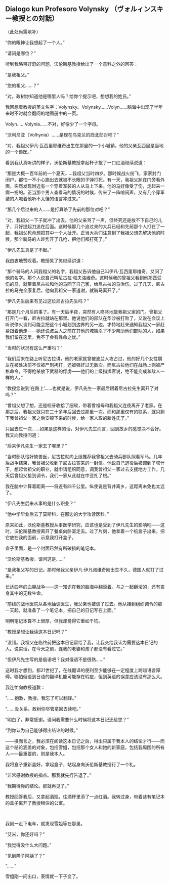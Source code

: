 ## Dialogo kun Profesoro Volynsky （ヴォルィンスキー教授との対話）

（此处尚需填补）

“你的眼神让我想起了一个人。”

“请问是哪位？”

听到我略带好奇的问题，沃伦斯基教授给出了一个意料之外的回答：

“是我祖父。”

“您的祖父……？”

“对。政树你知道他是哪里人吗？给你个提示吧，想想我的姓氏。”

我回想着教授的英文名字：Volynsky。Volynsky……Volyn……脑海中出现了半年来时不时就会翻阅的地图册中的一页。

Volyn……Volynia……不对，好像少了一个字母。

“沃利尼亚（Volhynia）……是现在乌克兰的西北部对吧？”

“对，我祖父伊凡·瓦西里耶维奇出生在那里的一个小城镇，他的父亲瓦西里是当地的一个兽医。”

看到我认真听讲的样子，沃伦斯基教授拿起杯子抿了一口红酒继续说道：

“那是大概一百年前的一个夏天……我祖父当时四岁。那时候战火纷飞，家家封门闭户，都怕一不小心跑出去就被不长眼的子弹打死。有一天，我祖父趴在门旁看外面，突然发现附近有一个穿着军装的人从马上下来。他的马好像受了伤，走起来一瘸一拐的。正当那个男人查看马的情况的时候，传来了一阵喧闹声，又有几个穿军装的人喊着他听不太懂的语言冲过来。”

“那几个后过来的人……是打算杀了先前的那位对吧？”

“对，我祖父一下子就冲了出去。他的父亲骂了一声，但终究还是放不下自己的儿子，只好提起刀追在后面。这时候那几个追过来的大兵已经和先前那个人打在了一起，我祖父死命想把其中一个人扯开。正当大兵们注意到了我祖父想先解决他的时候，那个骑马的人趁势开了几枪，把他们都打死了。”

“伊凡先生真是了不起。”

我由衷地赞叹着。教授笑了笑继续讲道：

“那个骑马的人问我祖父的名字，我祖父告诉他自己叫伊凡·瓦西里耶维奇，又问了他的名字。那个人说自己叫尼古拉·帕夫洛维奇。这时候我的曾祖父看到他那匹受伤的马，就带着尼古拉和他的马回了自己家，给尼古拉的马治伤。过了几天，尼古拉的马完全康复后，他向我祖父一家道谢，就骑马离开了。”

“伊凡先生后来有见过这位尼古拉先生吗？”

“那是几个月后的事了。有一天后半夜，突然有人咚咚地敲我祖父家的门。曾祖父打开门一看，尼古拉就站在那里。他说他们的部队在华沙被打败了，又说在会议上听说停火谈判可能会把这个小城划到边界的另一边，才特地赶来通知我祖父一家赶紧跟着他走——她还说波兰人之前在其他的城镇杀了不少帮助他们部队的人，如果我们留在这里，免不了会有性命之忧。”

“当时的状况有这么严重吗？”

“我们后来在路上听尼古拉讲，他的老家就曾被波兰人攻占过，他的好几个女性朋友在被处决前不仅被严刑拷打，还被强奸过无数次。而尼古拉他们在战场上则被严格命令，不得枪杀放下武器的俘虏——他们的上级指挥官说，绝不能变成和敌人一样的人。”

“教授您说到‘在路上’……也就是说，伊凡先生一家最后跟着尼古拉先生离开了对吗？”

“曾祖父想了想，还是咬牙收拾了细软，带着曾祖母和我祖父连夜离开了老家。在那之后，我祖父就只在二十多年后回去过那里一次。而和那里仅有的联系，就只剩下我曾祖父一家之后安顿下来的时候，给一家人取的新姓氏了。”

只回去过一次……如果是这样的话，对伊凡先生而言，回到故乡的感觉决不会好。我又向教授问道：

“后来伊凡先生一家去了哪里？”

“当时部队恰好缺兽医，尼古拉就向上级推荐我曾祖父去骑兵部队照看军马。几年后战争结束，我曾祖父收到了尼古拉寄来的一封信。他说自己退役后被调到了塔什干，想起曾祖父的职业，就申请组织同意，调我曾祖父一家过去支援地方工作。几天后曾祖父接到调令，我们一家从此就在中亚扎了根。”

我在脑中计算着距离——将近有四千公里。纵使说是背井离乡，这距离未免也太远了。

“伊凡先生后来从事的是什么职业？”

“他中学毕业后去了莫斯科，在那边的大学攻读医科。”

原来如此，沃伦斯基教授从事医学研究，应该也是受到了伊凡先生的影响吧——这时，沃伦斯基教授离开了餐桌向卧室走去。过了片刻，他拿着一个纸盒子出来，把它放在我的面前，示意我打开盒子。

盒子里面，是一个封面已然有所破损的笔记本。

“沃伦斯基教授，请问这是……”

“是我祖父写的日记。那时候我父亲伊凡·伊凡诺维奇刚出生不久，德国人就打了过来。”

长达四年的血腥战争——这一知识在我的脑海中翻滚着。与之一起翻滚的，还有丧身其中的无数生命。

“前线的战地医院从各地抽调医生，我父亲也被调了过去。他从接到组织调令的那一天起，就准备了一个笔记本，把自己的日记写在上面。”

明明笔记本算不上很厚，但我却觉得它重如千钧。

“教授是想让我读这本日记吗？”

“没错。我祖父在临终前把这本日记留给了我，让我交给我认为需要这本日记的人。说实话，在今天之前，连我的老婆和孩子都没有看过它。”

“但伊凡先生写的是俄语吧？我对俄语不是很熟……”

这时我才想到，都21世纪了，在线翻译的便利至少能够在一定程度上跨越语言障碍。哪怕俄语到日语的翻译机能可能存在瑕疵，但到英语的误差应该没有那么大。

我连忙向教授道歉：

“……抱歉，教授。我忘了可以翻译。”

“……没关系。政树你尽管拿回去读吧。”

“明白了，非常感谢。请问我需要什么时候将这本日记还给您？”

“到你认为自己能够得出结论的时候。”

——换而言之，我必须在阅读这本日记之后，得出只属于我本人的结论才行——而这个结论涵盖的对象，包括雪姐，包括那个女人和她的新家庭，包括我周围的所有人——最重要的，则是我本人。

我将盒子重新盖好，拿起盒子，站起身向沃伦斯基教授行了一个礼。

“非常感谢教授的指点。那我就先行告退了。”

“我期待你的结论。那就再见了。”

教授回答我后，又拿起酒瓶，往酒杯里添了一点红酒。我转过身，带着装有笔记本的盒子离开了教授租住的公寓。

&emsp;

我刚一走下电车，就发现雪姐等在那里。

“艾米，你还好吗？”

“我觉得没什么大问题。”

“见到隆子阿姨了？”

“……”

雪姐刚一问出口，表情就一下子变了。

